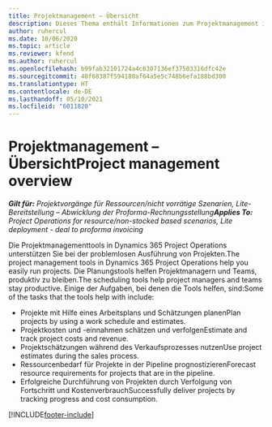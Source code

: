 ```yaml
---
title: Projektmanagement – Übersicht
description: Dieses Thema enthält Informationen zum Projektmanagement in Dynamics 365 Project Operations.
author: ruhercul
ms.date: 10/06/2020
ms.topic: article
ms.reviewer: kfend
ms.author: ruhercul
ms.openlocfilehash: b99fab32101724a4c6307136ef37503316dfc42e
ms.sourcegitcommit: 40f68387f594180af64a5e5c748b6efa188bd300
ms.translationtype: HT
ms.contentlocale: de-DE
ms.lasthandoff: 05/10/2021
ms.locfileid: "6011820"
---
```

# <a name="project-management-overview"></a><span data-ttu-id="d6b6c-103">Projektmanagement – Übersicht</span><span class="sxs-lookup"><span data-stu-id="d6b6c-103">Project management overview</span></span>

<span data-ttu-id="d6b6c-104">_**Gilt für:** Projektvorgänge für Ressourcen/nicht vorrätige Szenarien, Lite-Bereitstellung – Abwicklung der Proforma-Rechnungsstellung_</span><span class="sxs-lookup"><span data-stu-id="d6b6c-104">_**Applies To:** Project Operations for resource/non-stocked based scenarios, Lite deployment - deal to proforma invoicing_</span></span>

<span data-ttu-id="d6b6c-105">Die Projektmanagementtools in Dynamics 365 Project Operations unterstützen Sie bei der problemlosen Ausführung von Projekten.</span><span class="sxs-lookup"><span data-stu-id="d6b6c-105">The project management tools in Dynamics 365 Project Operations help you easily run projects.</span></span> <span data-ttu-id="d6b6c-106">Die Planungstools helfen Projektmanagern und Teams, produktiv zu bleiben.</span><span class="sxs-lookup"><span data-stu-id="d6b6c-106">The scheduling tools help project managers and teams stay productive.</span></span> <span data-ttu-id="d6b6c-107">Einige der Aufgaben, bei denen die Tools helfen, sind:</span><span class="sxs-lookup"><span data-stu-id="d6b6c-107">Some of the tasks that the tools help with include:</span></span>

- <span data-ttu-id="d6b6c-108">Projekte mit Hilfe eines Arbeitsplans und Schätzungen planen</span><span class="sxs-lookup"><span data-stu-id="d6b6c-108">Plan projects by using a work schedule and estimates.</span></span>
- <span data-ttu-id="d6b6c-109">Projektkosten und -einnahmen schätzen und verfolgen</span><span class="sxs-lookup"><span data-stu-id="d6b6c-109">Estimate and track project costs and revenue.</span></span>
- <span data-ttu-id="d6b6c-110">Projektschätzungen während des Verkaufsprozesses nutzen</span><span class="sxs-lookup"><span data-stu-id="d6b6c-110">Use project estimates during the sales process.</span></span>
- <span data-ttu-id="d6b6c-111">Ressourcenbedarf für Projekte in der Pipeline prognostizieren</span><span class="sxs-lookup"><span data-stu-id="d6b6c-111">Forecast resource requirements for projects that are in the pipeline.</span></span>
- <span data-ttu-id="d6b6c-112">Erfolgreiche Durchführung von Projekten durch Verfolgung von Fortschritt und Kostenverbrauch</span><span class="sxs-lookup"><span data-stu-id="d6b6c-112">Successfully deliver projects by tracking progress and cost consumption.</span></span>


[!INCLUDE[footer-include](../includes/footer-banner.md)]